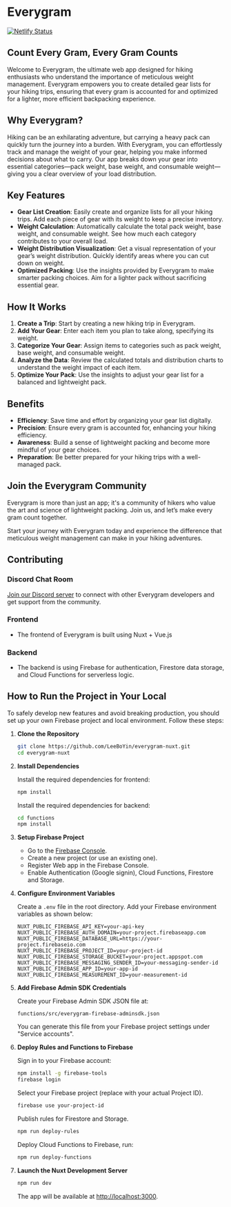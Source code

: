 # Everygram

[![Netlify Status](https://api.netlify.com/api/v1/badges/4a7a03d0-7095-41e5-903c-cb81c8fa72a0/deploy-status)](https://app.netlify.com/sites/everygram/deploys)

## Count Every Gram, Every Gram Counts

Welcome to Everygram, the ultimate web app designed for hiking enthusiasts who understand the importance of meticulous weight management. Everygram empowers you to create detailed gear lists for your hiking trips, ensuring that every gram is accounted for and optimized for a lighter, more efficient backpacking experience.

## Why Everygram?

Hiking can be an exhilarating adventure, but carrying a heavy pack can quickly turn the journey into a burden. With Everygram, you can effortlessly track and manage the weight of your gear, helping you make informed decisions about what to carry. Our app breaks down your gear into essential categories—pack weight, base weight, and consumable weight—giving you a clear overview of your load distribution.

## Key Features

-   **Gear List Creation**: Easily create and organize lists for all your hiking trips. Add each piece of gear with its weight to keep a precise inventory.
-   **Weight Calculation**: Automatically calculate the total pack weight, base weight, and consumable weight. See how much each category contributes to your overall load.
-   **Weight Distribution Visualization**: Get a visual representation of your gear’s weight distribution. Quickly identify areas where you can cut down on weight.
-   **Optimized Packing**: Use the insights provided by Everygram to make smarter packing choices. Aim for a lighter pack without sacrificing essential gear.

## How It Works

1. **Create a Trip**: Start by creating a new hiking trip in Everygram.
2. **Add Your Gear**: Enter each item you plan to take along, specifying its weight.
3. **Categorize Your Gear**: Assign items to categories such as pack weight, base weight, and consumable weight.
4. **Analyze the Data**: Review the calculated totals and distribution charts to understand the weight impact of each item.
5. **Optimize Your Pack**: Use the insights to adjust your gear list for a balanced and lightweight pack.

## Benefits

-   **Efficiency**: Save time and effort by organizing your gear list digitally.
-   **Precision**: Ensure every gram is accounted for, enhancing your hiking efficiency.
-   **Awareness**: Build a sense of lightweight packing and become more mindful of your gear choices.
-   **Preparation**: Be better prepared for your hiking trips with a well-managed pack.

## Join the Everygram Community

Everygram is more than just an app; it's a community of hikers who value the art and science of lightweight packing. Join us, and let’s make every gram count together.

Start your journey with Everygram today and experience the difference that meticulous weight management can make in your hiking adventures.

## Contributing

### Discord Chat Room

[Join our Discord server](https://discord.gg/2tugC7QP) to connect with other Everygram developers and get support from the community.

### Frontend

-   The frontend of Everygram is built using Nuxt + Vue.js

### Backend

-   The backend is using Firebase for authentication, Firestore data storage, and Cloud Functions for serverless logic.

## How to Run the Project in Your Local

To safely develop new features and avoid breaking production, you should set up your own Firebase project and local environment. Follow these steps:

1. **Clone the Repository**

    ```bash
    git clone https://github.com/LeeBoYin/everygram-nuxt.git
    cd everygram-nuxt
    ```

2. **Install Dependencies**

    Install the required dependencies for frontend:

    ```bash
    npm install
    ```

    Install the required dependencies for backend:

    ```bash
    cd functions
    npm install
    ```

3. **Setup Firebase Project**

    - Go to the [Firebase Console](https://console.firebase.google.com/).
    - Create a new project (or use an existing one).
    - Register Web app in the Firebase Console.
    - Enable Authentication (Google signin), Cloud Functions, Firestore and Storage.

4. **Configure Environment Variables**

    Create a `.env` file in the root directory. Add your Firebase environment variables as shown below:

    ```env
    NUXT_PUBLIC_FIREBASE_API_KEY=your-api-key
    NUXT_PUBLIC_FIREBASE_AUTH_DOMAIN=your-project.firebaseapp.com
    NUXT_PUBLIC_FIREBASE_DATABASE_URL=https://your-project.firebaseio.com
    NUXT_PUBLIC_FIREBASE_PROJECT_ID=your-project-id
    NUXT_PUBLIC_FIREBASE_STORAGE_BUCKET=your-project.appspot.com
    NUXT_PUBLIC_FIREBASE_MESSAGING_SENDER_ID=your-messaging-sender-id
    NUXT_PUBLIC_FIREBASE_APP_ID=your-app-id
    NUXT_PUBLIC_FIREBASE_MEASUREMENT_ID=your-measurement-id
    ```

5. **Add Firebase Admin SDK Credentials**

    Create your Firebase Admin SDK JSON file at:

    ```
    functions/src/everygram-firebase-adminsdk.json
    ```

    You can generate this file from your Firebase project settings under "Service accounts".

6. **Deploy Rules and Functions to Firebase**

    Sign in to your Firebase account:

    ```bash
    npm install -g firebase-tools
    firebase login
    ```

    Select your Firebase project (replace with your actual Project ID).

    ```bash
    firebase use your-project-id
    ```

    Publish rules for Firestore and Storage.

    ```bash
    npm run deploy-rules
    ```

    Deploy Cloud Functions to Firebase, run:

    ```bash
    npm run deploy-functions
    ```

7. **Launch the Nuxt Development Server**

    ```bash
    npm run dev
    ```

    The app will be available at [http://localhost:3000](http://localhost:3000).
